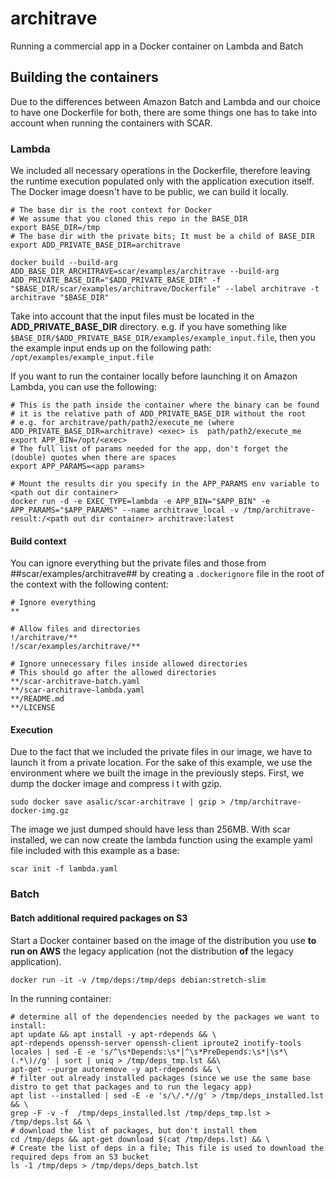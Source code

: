 # architrave
Running a commercial app in a Docker container on Lambda and Batch

## Building the containers

Due to the differences between Amazon Batch and Lambda and our choice to have one Dockerfile for both, there are some things one has to take into account when running the containers with SCAR.

### Lambda

We included all necessary operations in the Dockerfile, therefore leaving the runtime execution populated only with the application execution itself.
The Docker image doesn't have to be public, we can build it locally.

```
# The base dir is the root context for Docker
# We assume that you cloned this repo in the BASE_DIR
export BASE_DIR=/tmp
# The base dir with the private bits; It must be a child of BASE_DIR
export ADD_PRIVATE_BASE_DIR=architrave

docker build --build-arg ADD_BASE_DIR_ARCHITRAVE=scar/examples/architrave --build-arg ADD_PRIVATE_BASE_DIR="$ADD_PRIVATE_BASE_DIR" -f "$BASE_DIR/scar/examples/architrave/Dockerfile" --label architrave -t architrave "$BASE_DIR"
```

Take into account that the input files  must be located in the __ADD_PRIVATE_BASE_DIR__ directory.
e.g. if you have something like `$BASE_DIR/$ADD_PRIVATE_BASE_DIR/examples/example_input.file`, then you the example input ends up on the following path: `/opt/examples/example_input.file`

If you want to run the container locally before launching it on Amazon Lambda, you can use the following:

```
# This is the path inside the container where the binary can be found
# it is the relative path of ADD_PRIVATE_BASE_DIR without the root
# e.g. for architrave/path/path2/execute_me (where ADD_PRIVATE_BASE_DIR=architrave) <exec> is  path/path2/execute_me
export APP_BIN=/opt/<exec>
# The full list of params needed for the app, don't forget the (double) quotes when there are spaces
export APP_PARAMS=<app params>

# Mount the results dir you specify in the APP_PARAMS env variable to <path out dir container>
docker run -d -e EXEC_TYPE=lambda -e APP_BIN="$APP_BIN" -e APP_PARAMS="$APP_PARAMS" --name architrave_local -v /tmp/architrave-result:/<path out dir container> architrave:latest
```

#### Build context

You can ignore everything but the private files and those from ##scar/examples/architrave## by creating a `.dockerignore` file in the root of the context with the following content:

```
# Ignore everything
**

# Allow files and directories
!/architrave/**
!/scar/examples/architrave/**

# Ignore unnecessary files inside allowed directories
# This should go after the allowed directories
**/scar-architrave-batch.yaml
**/scar-architrave-lambda.yaml
**/README.md
**/LICENSE
```

#### Execution

Due to the fact that we included the private files in our image, we have to launch it from a private location.
For the sake of this example, we use the environment where we built the image in the previously steps.
First, we dump the docker image and compress i t with gzip.

`sudo docker save asalic/scar-architrave | gzip > /tmp/architrave-docker-img.gz`

The image we just dumped should have less than 256MB.
With scar installed, we can now create the lambda function using the example yaml file included with this example as a base:

`scar init -f lambda.yaml`



### Batch

#### Batch additional required packages on S3

Start a Docker container based on the image of the distribution you use __to run on AWS__ the legacy application (not the distribution __of__ the legacy application).

`docker run -it -v /tmp/deps:/tmp/deps debian:stretch-slim`

In the running container:

```
# determine all of the dependencies needed by the packages we want to install:
apt update && apt install -y apt-rdepends && \
apt-rdepends openssh-server openssh-client iproute2 inotify-tools locales | sed -E -e 's/^\s*Depends:\s*|^\s*PreDepends:\s*|\s*\(.*\)//g' | sort | uniq > /tmp/deps_tmp.lst &&\
apt-get --purge autoremove -y apt-rdepends && \
# filter out already installed packages (since we use the same base distro to get that packages and to run the legacy app)
apt list --installed | sed -E -e 's/\/.*//g' > /tmp/deps_installed.lst && \
grep -F -v -f  /tmp/deps_installed.lst /tmp/deps_tmp.lst > /tmp/deps.lst && \
# download the list of packages, but don't install them
cd /tmp/deps && apt-get download $(cat /tmp/deps.lst) && \
# Create the list of deps in a file; This file is used to download the required deps from an S3 bucket
ls -1 /tmp/deps > /tmp/deps/deps_batch.lst
```
